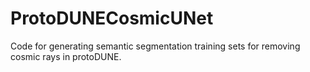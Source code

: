# ProtoDUNECosmicUNet
Code for generating semantic segmentation training sets for removing cosmic rays in protoDUNE.
